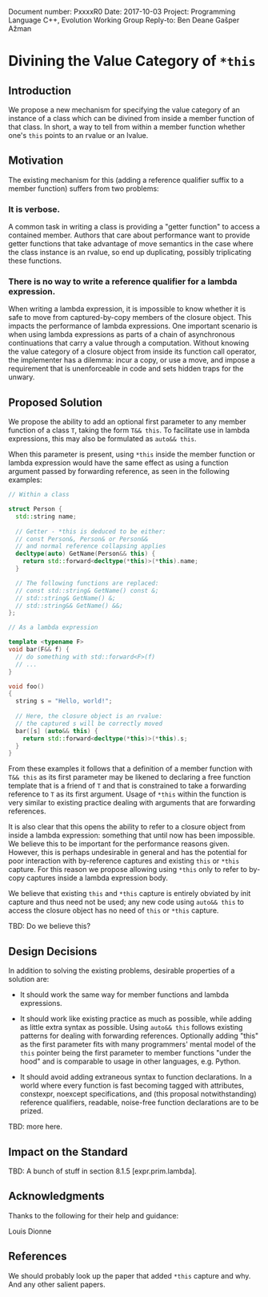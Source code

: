 Document number: PxxxxR0
Date:            2017-10-03
Project:         Programming Language C++, Evolution Working Group
Reply-to:        Ben Deane <ben at elbeno dot com>
                 Gašper Ažman <gasper dot azman at gmail dot com>

# Divining the Value Category of `*this`

## Introduction

We propose a new mechanism for specifying the value category of an instance of a
class which can be divined from inside a member function of that class. In
short, a way to tell from within a member function whether one's `this` points
to an rvalue or an lvalue.

## Motivation

The existing mechanism for this (adding a reference qualifier suffix to a member
function) suffers from two problems:

### It is verbose. 

A common task in writing a class is providing a "getter function" to access a
contained member. Authors that care about performance want to provide getter
functions that take advantage of move semantics in the case where the class
instance is an rvalue, so end up duplicating, possibly triplicating these
functions.

### There is no way to write a reference qualifier for a lambda expression.

When writing a lambda expression, it is impossible to know whether it is safe to
move from captured-by-copy members of the closure object. This impacts the
performance of lambda expressions. One important scenario is when using lambda
expressions as parts of a chain of asynchronous continuations that carry a value
through a computation. Without knowing the value category of a closure object
from inside its function call operator, the implementer has a dilemma: incur a
copy, or use a move, and impose a requirement that is unenforceable in code and
sets hidden traps for the unwary.

## Proposed Solution

We propose the ability to add an optional first parameter to any member function
of a class `T`, taking the form `T&& this`. To facilitate use in lambda
expressions, this may also be formulated as `auto&& this`.

When this parameter is present, using `*this` inside the member function or
lambda expression would have the same effect as using a function argument passed
by forwarding reference, as seen in the following examples:

```cpp
// Within a class

struct Person {
  std::string name;
  
  // Getter - *this is deduced to be either:
  // const Person&, Person& or Person&&
  // and normal reference collapsing applies
  decltype(auto) GetName(Person&& this) {
    return std::forward<decltype(*this)>(*this).name;
  }

  // The following functions are replaced:
  // const std::string& GetName() const &;
  // std::string& GetName() &;
  // std::string&& GetName() &&;
};

// As a lambda expression

template <typename F>
void bar(F&& f) {
  // do something with std::forward<F>(f)
  // ...
}

void foo()
{
  string s = "Hello, world!";
  
  // Here, the closure object is an rvalue:
  // the captured s will be correctly moved
  bar([s] (auto&& this) { 
    return std::forward<decltype(*this)>(*this).s;
  }
}
```

From these examples it follows that a definition of a member function with `T&&
this` as its first parameter may be likened to declaring a free function
template that is a friend of `T` and that is constrained to take a forwarding
reference to `T` as its first argument. Usage of `*this` within the function is
very similar to existing practice dealing with arguments that are forwarding
references.

It is also clear that this opens the ability to refer to a closure object from
inside a lambda expression: something that until now has been impossible. We
believe this to be important for the performance reasons given. However, this is
perhaps undesirable in general and has the potential for poor interaction with
by-reference captures and existing `this` or `*this` capture. For this reason we
propose allowing using `*this` only to refer to by-copy captures inside a lambda
expression body.

We believe that existing `this` and `*this` capture is entirely obviated by init
capture and thus need not be used; any new code using `auto&& this` to access
the closure object has no need of `this` or `*this` capture.

TBD: Do we believe this?

## Design Decisions
   
In addition to solving the existing problems, desirable properties of a solution
are:

* It should work the same way for member functions and lambda expressions.

* It should work like existing practice as much as possible, while adding as
  little extra syntax as possible. Using `auto&& this` follows existing patterns
  for dealing with forwarding references. Optionally adding "this" as the first
  parameter fits with many programmers' mental model of the `this` pointer being
  the first parameter to member functions "under the hood" and is comparable to
  usage in other languages, e.g. Python.

* It should avoid adding extraneous syntax to function declarations. In a world
  where every function is fast becoming tagged with attributes, constexpr,
  noexcept specifications, and (this proposal notwithstanding) reference
  qualifiers, readable, noise-free function declarations are to be prized.

TBD: more here.

## Impact on the Standard
   
TBD: A bunch of stuff in section 8.1.5 [expr.prim.lambda].

## Acknowledgments

Thanks to the following for their help and guidance:

Louis Dionne

## References

We should probably look up the paper that added `*this` capture and why. And any
other salient papers.

